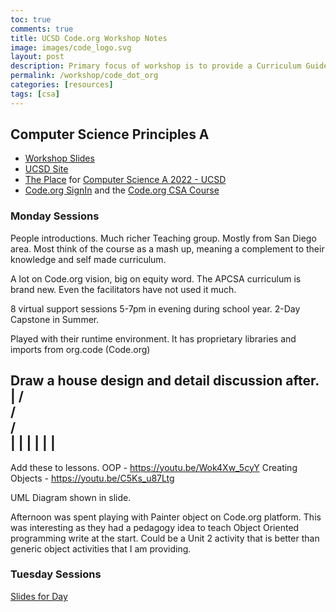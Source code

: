```yaml
---
toc: true
comments: true
title: UCSD Code.org Workshop Notes
image: images/code_logo.svg
layout: post
description: Primary focus of workshop is to provide a Curriculum Guide and overview of Code.org materials.  Code.org is a proprietary educational platform.  My philosophy is free and real world tools.  
permalink: /workshop/code_dot_org
categories: [resources]
tags: [csa]
---
```


## Computer Science Principles A
- [Workshop Slides](https://docs.google.com/presentation/d/15uDQfC0Gx-jaKFyQ1klGU4amqpqtqoAwOTSKgWaM8Ig/edit)
- [UCSD Site](https://sites.google.com/ucsd.edu/cs-a-create-uc-san-diego/home?authuser=0)
- [The Place](https://place.fi.ncsu.edu/login/index.php) for [Computer Science A 2022 - UCSD](https://place.fi.ncsu.edu/course/view.php?id=456)
- [Code.org SignIn](https://studio.code.org/users/sign_in) and the [Code.org CSA Course](https://studio.code.org/courses/self-paced-pl-csa-2022)

### Monday Sessions
People introductions.  Much richer Teaching group.  Mostly from San Diego area.  Most think of the course as a mash up, meaning a complement to their knowledge and self made curriculum.

A lot on Code.org vision, big on equity word.  The APCSA curriculum is brand new.  Even the facilitators have not used it much.

8 virtual support sessions 5-7pm in evening during school year. 2-Day Capstone in Summer.

Played with their runtime environment.  It has proprietary libraries and imports from org.code (Code.org)

Draw a house design and detail discussion after.
    |
  /   \
 /     \
/       \
|       |
|       |
|       |
----------

Add these to lessons.
OOP -  https://youtu.be/Wok4Xw_5cyY
Creating Objects - https://youtu.be/C5Ks_u87Ltg

UML Diagram shown in slide.

Afternoon was spent playing with Painter object on Code.org platform.  This was interesting as they had a pedagogy idea to teach Object Oriented programming write at the start.  Could be a Unit 2 activity that is better than generic object activities that I am providing.

### Tuesday Sessions
[Slides for Day](https://docs.google.com/presentation/d/1FatV2I5NjhtzYlMMDMPl7t4PRfxAhQaIfeLh3feFfFQ/edit#slide=id.g12e8fc2c951_0_28)